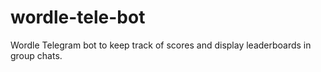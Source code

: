 # wordle-tele-bot
Wordle Telegram bot to keep track of scores and display leaderboards in group chats.
